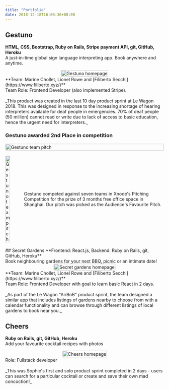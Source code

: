 ```yaml
---
title: "Portfolio"
date: 2018-12-18T16:08:36+08:00
---
```


## Gestuno
**HTML, CSS, Bootstrap, Ruby on Rails, Stripe payment API, git, GitHub, Heroku**
<br>
A just-in-time global sign language interpreting app. Book anywhere and anytime.
<div style="display: flex; justify-content: center;">
  <a href="https://www.gest.uno">
  <img src="/images/1.png" alt="Gestuno homepage" style="border-radius: 2px; width: 100%; height: 100%;">
  </a>
</div>
**Team: Marine Chollet, Lionel Rowe and [Filiberto Secchi](https://www.filiberto.xyz/)**
<br>
Team Role: Frontend Developer (also implemented Stripe).
<br>
<br>
_This product was created in the last 10 day product sprint at Le Wagon 2018. This was designed in response to the increasing shortage of hearing interpreters available for deaf people in emergencies. 70% of deaf people (50 million) cannot read or write due to lack of access to basic education, hence the urgent need for interpreters._

### Gestuno awarded 2nd Place in competition
<div style="display: flex; justify-content: center;">
  <img src="/images/xnode.jpeg" alt="Gestuno team pitch" style="border-radius: 2px; width: 100%; height: 100%;">
</div>
<br>
<div style="display:flex; align-items: center; justify-content: center; ">
  <div>
  <a href="http://www.thexnode.com/">
  <img src="/images/xnode-logo.jpg" alt="Gestuno team pitch" style="border-radius: 2px; width: 50%; height: 50%;">
  </a>
  </div>
  <div>
  Gestuno competed against seven teams in Xnode's Pitching Competition for the prize of 3 months free office space in Shanghai. Our pitch was picked as the Audience's Favourite Pitch.
  </div>
</div>
<br>
## Secret Gardens
**Frontend: React.js, Backend: Ruby on Rails, git, GitHub, Heroku**
<br>
Book neighbouring gardens for your next BBQ, picnic or an intimate date!
<div style="display: flex; justify-content: center;">
  <a href="https://my-secret-gardens.herokuapp.com/">
  <img src="/images/sghome.png" alt="Secret gardens homepage" style="border-radius: 2px; width: 100%; height: 100%;">
  </a>
</div>
**Team: Marine Chollet, Lionel Rowe and [Filiberto Secchi](https://www.filiberto.xyz/)**
<br>
Team Role: Frontend Developer with goal to learn basic React in 2 days.
<br>
<br>
_As part of the Le Wagon "AirBnB" product sprint, the team designed a similar app that includes listings of gardens nearby to choose from with a calendar functionality and can browse through different listings of local gardens to book near you._
<br>

## Cheers
**Ruby on Rails, git, GitHub, Heroku**
<br>
Add your favourite cocktail recipes with photos
<br>
<div style="display: flex; justify-content: center;">
  <a href="https://sophie-cocktail-app.herokuapp.com/">
  <img src="/images/cocktail.jpg" alt="Cheers homepage" style="border-radius: 2px; width: 100%; height: 100%;">
  </a>
</div>
Role: Fullstack developer
<br>
<br>
_This was Sophie's first and solo product sprint completed in 2 days - users can search for a particular cocktail or create and save their own mad concoction!_
